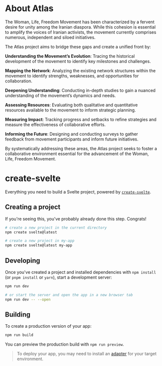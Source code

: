 # About Atlas
The Woman, Life, Freedom Movement has been characterized by a fervent desire for unity among the Iranian diaspora. While this cohesion is essential to amplify the voices of Iranian activists, the movement currently comprises numerous, independent and siloed initiatives.

The Atlas project aims to bridge these gaps and create a unified front by:

**Understanding the Movement’s Evolution**: Tracing the historical development of the movement to identify key milestones and challenges.

**Mapping the Network**: Analyzing the existing network structures within the movement to identify strengths, weaknesses, and opportunities for collaboration.

**Deepening Understanding**: Conducting in-depth studies to gain a nuanced understanding of the movement’s dynamics and needs.

**Assessing Resources**: Evaluating both qualitative and quantitative resources available to the movement to inform strategic planning.

**Measuring Impact**: Tracking progress and setbacks to refine strategies and measure the effectiveness of collaborative efforts.

**Informing the Future**: Designing and conducting surveys to gather feedback from movement participants and inform future initiatives.

By systematically addressing these areas, the Atlas project seeks to foster a collaborative environment essential for the advancement of the Woman, Life, Freedom Movement.

# create-svelte

Everything you need to build a Svelte project, powered by [`create-svelte`](https://github.com/sveltejs/kit/tree/main/packages/create-svelte).

## Creating a project

If you're seeing this, you've probably already done this step. Congrats!

```bash
# create a new project in the current directory
npm create svelte@latest

# create a new project in my-app
npm create svelte@latest my-app
```

## Developing

Once you've created a project and installed dependencies with `npm install` (or `pnpm install` or `yarn`), start a development server:

```bash
npm run dev

# or start the server and open the app in a new browser tab
npm run dev -- --open
```

## Building

To create a production version of your app:

```bash
npm run build
```

You can preview the production build with `npm run preview`.

> To deploy your app, you may need to install an [adapter](https://kit.svelte.dev/docs/adapters) for your target environment.
